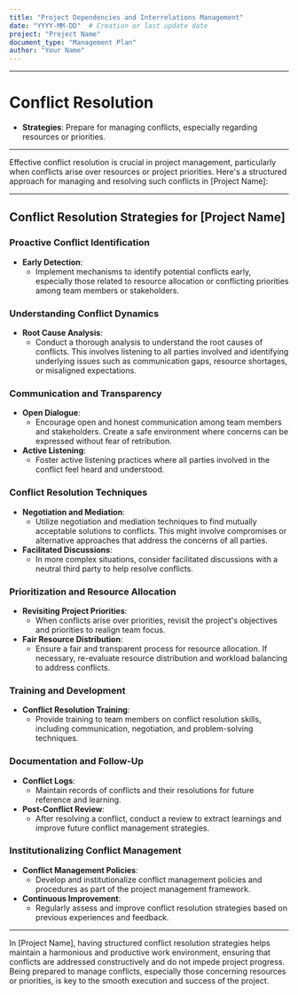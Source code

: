 ```yaml
---
title: "Project Dependencies and Interrelations Management"
date: "YYYY-MM-DD"  # Creation or last update date
project: "Project Name"
document_type: "Management Plan"
author: "Your Name"
---
```

---
# Conflict Resolution

- **Strategies**: Prepare for managing conflicts, especially regarding resources or priorities.

---
Effective conflict resolution is crucial in project management, particularly when conflicts arise over resources or project priorities. Here's a structured approach for managing and resolving such conflicts in [Project Name]:

---

## Conflict Resolution Strategies for [Project Name]

### Proactive Conflict Identification
- **Early Detection**: 
  - Implement mechanisms to identify potential conflicts early, especially those related to resource allocation or conflicting priorities among team members or stakeholders.

### Understanding Conflict Dynamics
- **Root Cause Analysis**: 
  - Conduct a thorough analysis to understand the root causes of conflicts. This involves listening to all parties involved and identifying underlying issues such as communication gaps, resource shortages, or misaligned expectations.

### Communication and Transparency
- **Open Dialogue**: 
  - Encourage open and honest communication among team members and stakeholders. Create a safe environment where concerns can be expressed without fear of retribution.
- **Active Listening**: 
  - Foster active listening practices where all parties involved in the conflict feel heard and understood.

### Conflict Resolution Techniques
- **Negotiation and Mediation**: 
  - Utilize negotiation and mediation techniques to find mutually acceptable solutions to conflicts. This might involve compromises or alternative approaches that address the concerns of all parties.
- **Facilitated Discussions**: 
  - In more complex situations, consider facilitated discussions with a neutral third party to help resolve conflicts.

### Prioritization and Resource Allocation
- **Revisiting Project Priorities**: 
  - When conflicts arise over priorities, revisit the project's objectives and priorities to realign team focus.
- **Fair Resource Distribution**: 
  - Ensure a fair and transparent process for resource allocation. If necessary, re-evaluate resource distribution and workload balancing to address conflicts.

### Training and Development
- **Conflict Resolution Training**: 
  - Provide training to team members on conflict resolution skills, including communication, negotiation, and problem-solving techniques.

### Documentation and Follow-Up
- **Conflict Logs**: 
  - Maintain records of conflicts and their resolutions for future reference and learning.
- **Post-Conflict Review**: 
  - After resolving a conflict, conduct a review to extract learnings and improve future conflict management strategies.

### Institutionalizing Conflict Management
- **Conflict Management Policies**: 
  - Develop and institutionalize conflict management policies and procedures as part of the project management framework.
- **Continuous Improvement**: 
  - Regularly assess and improve conflict resolution strategies based on previous experiences and feedback.

---

In [Project Name], having structured conflict resolution strategies helps maintain a harmonious and productive work environment, ensuring that conflicts are addressed constructively and do not impede project progress. Being prepared to manage conflicts, especially those concerning resources or priorities, is key to the smooth execution and success of the project.